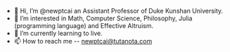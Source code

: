 - 👋 Hi, I’m @newptcai an Assistant Professor of Duke Kunshan University.
- 👀 I’m interested in Math, Computer Science, Philosophy, Julia (programming language) and Effective Altruism.
- 🌱 I’m currently learning to live.
- 📫 How to reach me -- newptcai@tutanota.com

<!---
newptcai/newptcai is a ✨ special ✨ repository because its `README.md` (this file) appears on your GitHub profile.
You can click the Preview link to take a look at your changes.
--->
